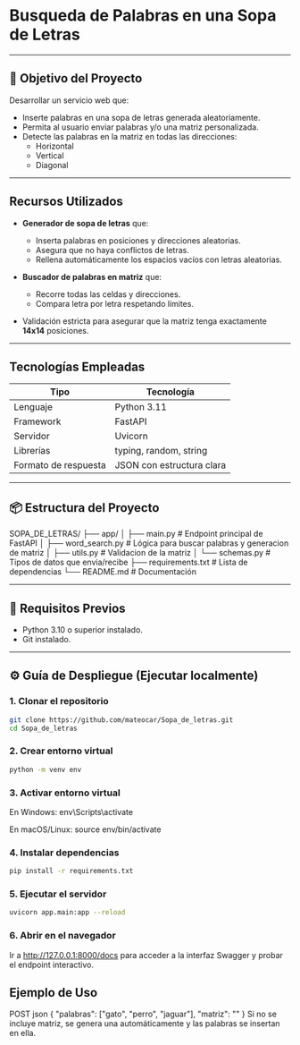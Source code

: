# Busqueda de Palabras en una Sopa de Letras

---

## 🚀 Objetivo del Proyecto

Desarrollar un servicio web que:

- Inserte palabras en una sopa de letras generada aleatoriamente.
- Permita al usuario enviar palabras y/o una matriz personalizada.
- Detecte las palabras en la matriz en todas las direcciones:
  - Horizontal 
  - Vertical 
  - Diagonal 

---

##  Recursos Utilizados

- **Generador de sopa de letras** que:
  - Inserta palabras en posiciones y direcciones aleatorias.
  - Asegura que no haya conflictos de letras.
  - Rellena automáticamente los espacios vacíos con letras aleatorias.
  
- **Buscador de palabras en matriz** que:
  - Recorre todas las celdas y direcciones.
  - Compara letra por letra respetando límites.
  
- Validación estricta para asegurar que la matriz tenga exactamente **14x14** posiciones.

---

##  Tecnologías Empleadas

| Tipo         | Tecnología                       |
|--------------|----------------------------------|
| Lenguaje     | Python 3.11                      |
| Framework    | FastAPI                          |
| Servidor     | Uvicorn                          |
| Librerías    | typing, random, string           |
| Formato de respuesta | JSON con estructura clara |

---

## 📦 Estructura del Proyecto

SOPA_DE_LETRAS/
├── app/
│ ├── main.py # Endpoint principal de FastAPI
│ ├── word_search.py # Lógica para buscar palabras y generacion de matriz
│ ├── utils.py # Validacion de la matriz
│ └── schemas.py # Tipos de datos que envia/recibe
├── requirements.txt # Lista de dependencias
└── README.md # Documentación 

---

## 📄 Requisitos Previos

- Python 3.10 o superior instalado.
- Git instalado.

---

## ⚙️ Guía de Despliegue (Ejecutar localmente)

### 1. Clonar el repositorio 

```bash
git clone https://github.com/mateocar/Sopa_de_letras.git
cd Sopa_de_letras 
```
### 2. Crear entorno virtual

```bash
python -m venv env
```
### 3. Activar entorno virtual

En Windows:
    env\Scripts\activate

En macOS/Linux:
    source env/bin/activate
    
### 4. Instalar dependencias

```bash
pip install -r requirements.txt
```

### 5. Ejecutar el servidor

```bash
uvicorn app.main:app --reload
```
### 6. Abrir en el navegador

Ir a http://127.0.0.1:8000/docs para acceder a la interfaz Swagger y probar el endpoint interactivo.

##  Ejemplo de Uso

POST 
json
    {
    "palabras": ["gato", "perro", "jaguar"],
    "matriz": ""
    }
Si no se incluye matriz, se genera una automáticamente y las palabras se insertan en ella.